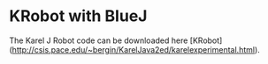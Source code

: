 # KRobot with BlueJ
The Karel J Robot code can be downloaded here [KRobot] (http://csis.pace.edu/~bergin/KarelJava2ed/karelexperimental.html).
